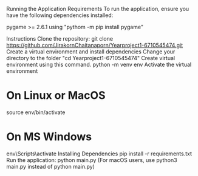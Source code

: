 Running the Application
Requirements
To run the application, ensure you have the following dependencies installed:

pygame >= 2.6.1 using "pythom -m pip install pygame"


Instructions
Clone the repository:
git clone https://github.com/JirakornChaitanaporn/Yearproject1-6710545474.git
Create a virtual environment and install dependencies
Change your directory to the folder
"cd Yearproject1-6710545474"
Create virtual environment using this command.
python -m venv env
Activate the virtual environment
# On Linux or MacOS
source env/bin/activate

# On MS Windows
env\Scripts\activate
Installing Dependencies
pip install -r requirements.txt
Run the application:
python main.py
(For macOS users, use python3 main.py instead of python main.py)
